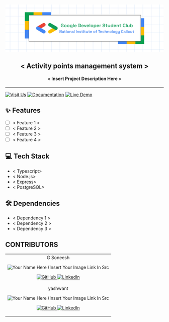 <p align="center">
<a href="https://gdscnitc.in">
	<img width="800" src="./GDSCNITC.png" alt="GDSC NITC"/>
</a>
	<h2 align="center"> < Activity points management system > </h2>
	<h4 align="center"> < Insert Project Description Here > </h4>
</p>

---

[![Visit Us](https://img.shields.io/badge/Our%20Instagram-purple)](https://www.instagram.com/gdsc_nitc/)
[![Documentation](https://img.shields.io/badge/Documentation-Read%20Docs-green?style=flat-square)](INSERT_LINK_FOR_DOCS_HERE)
[![Live Demo](https://img.shields.io/badge/Live%20Demo-View%20Here-orange?style=flat-square)](INSERT_UI_LINK_HERE)


## ✨ Features
- [ ]  < Feature 1 >
- [ ]  < Feature 2 >
- [ ]  < Feature 3 >
- [ ]  < Feature 4 >

## 💻 Tech Stack 

- < Typescript>
- < Node.js>
- < Express>
- < PostgreSQL>

## 🛠 Dependencies
- < Dependency 1 >
- < Dependency 2 >
- < Dependency 3 >

## CONTRIBUTORS

<table>
	<tr align="center">
		<td>
		G Soneesh
		<p align="center">
			<img src = "https://yt3.googleusercontent.com/ytc/AIdro_mQRyioMUO4VBrlP-jILdsU6_wMf1KSU9syWtUN4hmK1hg=s900-c-k-c0x00ffffff-no-rj" width="150" height="150" alt="Your Name Here (Insert Your Image Link In Src">
		</p>
        <p align="center">
            <a href = "https://github.com/gs-725">
                <img src = "http://www.iconninja.com/files/241/825/211/round-collaboration-social-github-code-circle-network-icon.svg" width="36" height = "36" alt="GitHub"/>
            </a>
            <a href = "https://www.linkedin.com/in/person1">
                <img src = "http://www.iconninja.com/files/863/607/751/network-linkedin-social-connection-circular-circle-media-icon.svg" width="36" height="36" alt="LinkedIn"/>
            </a>
        </p>
		</td>
	</tr>
    <tr align="center">
		<td>
		yashwant
		<p align="center">
			<img src = "https://yt3.googleusercontent.com/ytc/AIdro_mQRyioMUO4VBrlP-jILdsU6_wMf1KSU9syWtUN4hmK1hg=s900-c-k-c0x00ffffff-no-rj" width="150" height="150" alt="Your Name Here (Insert Your Image Link In Src">
		</p>
        <p align="center">
            <a href = "https://github.com/yaswanth230755">
                <img src = "http://www.iconninja.com/files/241/825/211/round-collaboration-social-github-code-circle-network-icon.svg" width="36" height = "36" alt="GitHub"/>
            </a>
            <a href = "https://www.linkedin.com/in/person1">
                <img src = "http://www.iconninja.com/files/863/607/751/network-linkedin-social-connection-circular-circle-media-icon.svg" width="36" height="36" alt="LinkedIn"/>
            </a>
        </p>
		</td>
	</tr>
    
</table>
